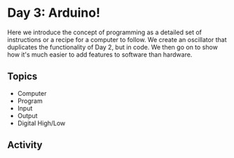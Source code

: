 Day 3: Arduino!
===============

Here we introduce the concept of programming as a detailed set of instructions
or a recipe for a computer to follow. We create an oscillator that duplicates
the functionality of Day 2, but in code. We then go on to show how it's much
easier to add features to software than hardware.

Topics
------

* Computer
* Program
* Input
* Output
* Digital High/Low

Activity
--------
